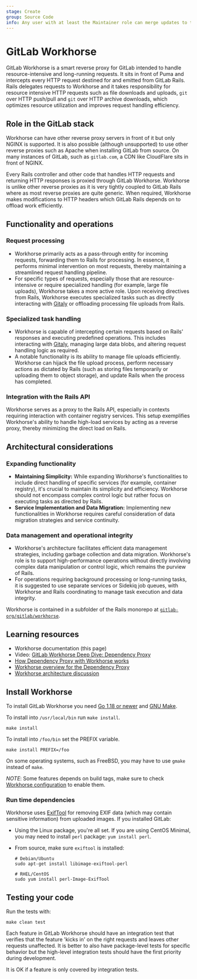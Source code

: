 ```yaml
---
stage: Create
group: Source Code
info: Any user with at least the Maintainer role can merge updates to this content. For details, see https://docs.gitlab.com/ee/development/development_processes.html#development-guidelines-review.
---
```


# GitLab Workhorse

GitLab Workhorse is a smart reverse proxy for GitLab intended to handle resource-intensive and long-running requests.
It sits in front of Puma and intercepts every HTTP request destined for and emitted from GitLab Rails.
Rails delegates requests to Workhorse and it takes responsibility for resource intensive HTTP requests
such as file downloads and uploads, `git` over HTTP push/pull and `git` over HTTP archive downloads,
which optimizes resource utilization and improves request handling efficiency.

## Role in the GitLab stack

Workhorse can have other reverse proxy servers in front of it but only NGINX is supported.
It is also possible (although unsupported) to use other reverse proxies such as Apache when installing
GitLab from source.
On many instances of GitLab, such as `gitlab.com`, a CDN like CloudFlare sits in front of NGINX.

Every Rails controller and other code that handles HTTP requests and returning HTTP responses is
proxied through GitLab Workhorse.
Workhorse is unlike other reverse proxies as it is very tightly
coupled to GitLab Rails where as most reverse proxies are quite generic.
When required, Workhorse makes modifications to HTTP headers which GitLab Rails depends on to offload work efficiently.

## Functionality and operations

### Request processing

- Workhorse primarily acts as a pass-through entity for incoming requests, forwarding them to Rails for processing.
  In essence, it performs minimal intervention on most requests, thereby maintaining a streamlined
  request handling pipeline.
- For specific types of requests, especially those that are resource-intensive or require specialized handling
  (for example, large file uploads), Workhorse takes a more active role.
  Upon receiving directives from Rails, Workhorse executes specialized tasks such as directly
  interacting with [Gitaly](../../administration/gitaly/index.md) or offloading processing file uploads from Rails.

### Specialized task handling

- Workhorse is capable of intercepting certain requests based on Rails' responses and executing
  predefined operations.
  This includes interacting with [Gitaly](../../administration/gitaly/index.md), managing large data
  blobs, and altering request handling logic as required.
- A notable functionality is its ability to manage file uploads efficiently.
  Workhorse can hijack the file upload process, perform necessary actions as dictated by Rails
  (such as storing files temporarily or uploading them to object storage), and update Rails when the
  process has completed.

### Integration with the Rails API

Workhorse serves as a proxy to the Rails API, especially in contexts requiring interaction with container
registry services.
This setup exemplifies Workhorse's ability to handle high-load services by acting as a reverse proxy,
thereby minimizing the direct load on Rails.

## Architectural considerations

### Expanding functionality

- **Maintaining Simplicity:** While expanding Workhorse's functionalities to include direct handling
  of specific services (for example, container registry), it's crucial to maintain its simplicity and efficiency.
  Workhorse should not encompass complex control logic but rather focus on executing tasks as directed
  by Rails.
- **Service Implementation and Data Migration:** Implementing new functionalities in Workhorse
  requires careful consideration of data migration strategies and service continuity.

### Data management and operational integrity

- Workhorse's architecture facilitates efficient data management strategies, including garbage
  collection and data migration.
  Workhorse's role is to support high-performance operations without directly involving complex data
  manipulation or control logic, which remains the purview of Rails.
- For operations requiring background processing or long-running tasks, it is suggested to use
  separate services or Sidekiq job queues, with Workhorse and Rails coordinating to manage task execution and data integrity.

Workhorse is contained in a subfolder of the Rails monorepo at
[`gitlab-org/gitlab/workhorse`](https://gitlab.com/gitlab-org/gitlab/tree/master/workhorse).

## Learning resources

- Workhorse documentation (this page)
- Video: [GitLab Workhorse Deep Dive: Dependency Proxy](https://www.youtube.com/watch?v=9cRd-k0TRqI)
- [How Dependency Proxy with Workhorse works](https://gitlab.com/gitlab-org/gitlab/-/issues/370235)
- [Workhorse overview for the Dependency Proxy](https://www.youtube.com/watch?v=WmBibT9oQms)
- [Workhorse architecture discussion](https://www.youtube.com/watch?v=QlHdh-yudtw)

## Install Workhorse

To install GitLab Workhorse you need [Go 1.18 or newer](https://go.dev/dl) and
[GNU Make](https://www.gnu.org/software/make/).

To install into `/usr/local/bin` run `make install`.

```plaintext
make install
```

To install into `/foo/bin` set the PREFIX variable.

```plaintext
make install PREFIX=/foo
```

On some operating systems, such as FreeBSD, you may have to use
`gmake` instead of `make`.

*NOTE*: Some features depends on build tags, make sure to check
[Workhorse configuration](configuration.md) to enable them.

### Run time dependencies

Workhorse uses [ExifTool](https://exiftool.org/) for
removing EXIF data (which may contain sensitive information) from uploaded
images. If you installed GitLab:

- Using the Linux package, you're all set.
  If you are using CentOS Minimal, you may need to install `perl` package: `yum install perl`.
- From source, make sure `exiftool` is installed:

  ```shell
  # Debian/Ubuntu
  sudo apt-get install libimage-exiftool-perl

  # RHEL/CentOS
  sudo yum install perl-Image-ExifTool
  ```

## Testing your code

Run the tests with:

```plaintext
make clean test
```

Each feature in GitLab Workhorse should have an integration test that
verifies that the feature 'kicks in' on the right requests and leaves
other requests unaffected. It is better to also have package-level tests
for specific behavior but the high-level integration tests should have
the first priority during development.

It is OK if a feature is only covered by integration tests.
